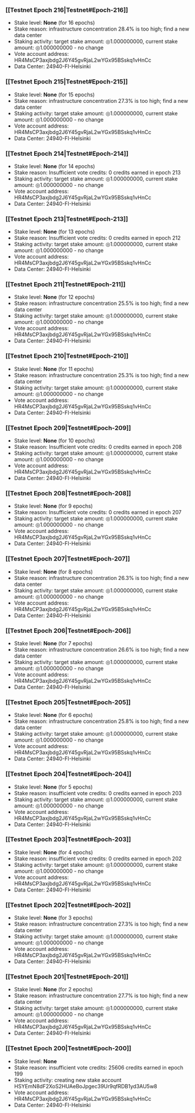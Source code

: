### [[Testnet Epoch 216|Testnet#Epoch-216]]
* Stake level: **None** (for 16 epochs)
* Stake reason: infrastructure concentration 28.4% is too high; find a new data center
* Staking activity: target stake amount: ◎1.000000000, current stake amount: ◎1.000000000 - no change
* Vote account address: HR4MsCP3axjbdg2J6Y45gvRjaL2wYGx95BSskq1vHnCc
* Data Center: 24940-FI-Helsinki
### [[Testnet Epoch 215|Testnet#Epoch-215]]
* Stake level: **None** (for 15 epochs)
* Stake reason: infrastructure concentration 27.3% is too high; find a new data center
* Staking activity: target stake amount: ◎1.000000000, current stake amount: ◎1.000000000 - no change
* Vote account address: HR4MsCP3axjbdg2J6Y45gvRjaL2wYGx95BSskq1vHnCc
* Data Center: 24940-FI-Helsinki
### [[Testnet Epoch 214|Testnet#Epoch-214]]
* Stake level: **None** (for 14 epochs)
* Stake reason: Insufficient vote credits: 0 credits earned in epoch 213
* Staking activity: target stake amount: ◎1.000000000, current stake amount: ◎1.000000000 - no change
* Vote account address: HR4MsCP3axjbdg2J6Y45gvRjaL2wYGx95BSskq1vHnCc
* Data Center: 24940-FI-Helsinki
### [[Testnet Epoch 213|Testnet#Epoch-213]]
* Stake level: **None** (for 13 epochs)
* Stake reason: Insufficient vote credits: 0 credits earned in epoch 212
* Staking activity: target stake amount: ◎1.000000000, current stake amount: ◎1.000000000 - no change
* Vote account address: HR4MsCP3axjbdg2J6Y45gvRjaL2wYGx95BSskq1vHnCc
* Data Center: 24940-FI-Helsinki
### [[Testnet Epoch 211|Testnet#Epoch-211]]
* Stake level: **None** (for 12 epochs)
* Stake reason: infrastructure concentration 25.5% is too high; find a new data center
* Staking activity: target stake amount: ◎1.000000000, current stake amount: ◎1.000000000 - no change
* Vote account address: HR4MsCP3axjbdg2J6Y45gvRjaL2wYGx95BSskq1vHnCc
* Data Center: 24940-FI-Helsinki
### [[Testnet Epoch 210|Testnet#Epoch-210]]
* Stake level: **None** (for 11 epochs)
* Stake reason: infrastructure concentration 25.3% is too high; find a new data center
* Staking activity: target stake amount: ◎1.000000000, current stake amount: ◎1.000000000 - no change
* Vote account address: HR4MsCP3axjbdg2J6Y45gvRjaL2wYGx95BSskq1vHnCc
* Data Center: 24940-FI-Helsinki
### [[Testnet Epoch 209|Testnet#Epoch-209]]
* Stake level: **None** (for 10 epochs)
* Stake reason: Insufficient vote credits: 0 credits earned in epoch 208
* Staking activity: target stake amount: ◎1.000000000, current stake amount: ◎1.000000000 - no change
* Vote account address: HR4MsCP3axjbdg2J6Y45gvRjaL2wYGx95BSskq1vHnCc
* Data Center: 24940-FI-Helsinki
### [[Testnet Epoch 208|Testnet#Epoch-208]]
* Stake level: **None** (for 9 epochs)
* Stake reason: Insufficient vote credits: 0 credits earned in epoch 207
* Staking activity: target stake amount: ◎1.000000000, current stake amount: ◎1.000000000 - no change
* Vote account address: HR4MsCP3axjbdg2J6Y45gvRjaL2wYGx95BSskq1vHnCc
* Data Center: 24940-FI-Helsinki
### [[Testnet Epoch 207|Testnet#Epoch-207]]
* Stake level: **None** (for 8 epochs)
* Stake reason: infrastructure concentration 26.3% is too high; find a new data center
* Staking activity: target stake amount: ◎1.000000000, current stake amount: ◎1.000000000 - no change
* Vote account address: HR4MsCP3axjbdg2J6Y45gvRjaL2wYGx95BSskq1vHnCc
* Data Center: 24940-FI-Helsinki
### [[Testnet Epoch 206|Testnet#Epoch-206]]
* Stake level: **None** (for 7 epochs)
* Stake reason: infrastructure concentration 26.6% is too high; find a new data center
* Staking activity: target stake amount: ◎1.000000000, current stake amount: ◎1.000000000 - no change
* Vote account address: HR4MsCP3axjbdg2J6Y45gvRjaL2wYGx95BSskq1vHnCc
* Data Center: 24940-FI-Helsinki
### [[Testnet Epoch 205|Testnet#Epoch-205]]
* Stake level: **None** (for 6 epochs)
* Stake reason: infrastructure concentration 25.8% is too high; find a new data center
* Staking activity: target stake amount: ◎1.000000000, current stake amount: ◎1.000000000 - no change
* Vote account address: HR4MsCP3axjbdg2J6Y45gvRjaL2wYGx95BSskq1vHnCc
* Data Center: 24940-FI-Helsinki
### [[Testnet Epoch 204|Testnet#Epoch-204]]
* Stake level: **None** (for 5 epochs)
* Stake reason: insufficient vote credits: 0 credits earned in epoch 203
* Staking activity: target stake amount: ◎1.000000000, current stake amount: ◎1.000000000 - no change
* Vote account address: HR4MsCP3axjbdg2J6Y45gvRjaL2wYGx95BSskq1vHnCc
* Data Center: 24940-FI-Helsinki
### [[Testnet Epoch 203|Testnet#Epoch-203]]
* Stake level: **None** (for 4 epochs)
* Stake reason: insufficient vote credits: 0 credits earned in epoch 202
* Staking activity: target stake amount: ◎1.000000000, current stake amount: ◎1.000000000 - no change
* Vote account address: HR4MsCP3axjbdg2J6Y45gvRjaL2wYGx95BSskq1vHnCc
* Data Center: 24940-FI-Helsinki
### [[Testnet Epoch 202|Testnet#Epoch-202]]
* Stake level: **None** (for 3 epochs)
* Stake reason: infrastructure concentration 27.3% is too high; find a new data center
* Staking activity: target stake amount: ◎1.000000000, current stake amount: ◎1.000000000 - no change
* Vote account address: HR4MsCP3axjbdg2J6Y45gvRjaL2wYGx95BSskq1vHnCc
* Data Center: 24940-FI-Helsinki
### [[Testnet Epoch 201|Testnet#Epoch-201]]
* Stake level: **None** (for 2 epochs)
* Stake reason: infrastructure concentration 27.7% is too high; find a new data center
* Staking activity: target stake amount: ◎1.000000000, current stake amount: ◎1.000000000 - no change
* Vote account address: HR4MsCP3axjbdg2J6Y45gvRjaL2wYGx95BSskq1vHnCc
* Data Center: 24940-FI-Helsinki
### [[Testnet Epoch 200|Testnet#Epoch-200]]
* Stake level: **None**
* Stake reason: insufficient vote credits: 25606 credits earned in epoch 199
* Staking activity: creating new stake account HSYEmN8dF2XoS2HUAeBoJpgec39Ur9qfRDB1yd3AU5w8
* Vote account address: HR4MsCP3axjbdg2J6Y45gvRjaL2wYGx95BSskq1vHnCc
* Data Center: 24940-FI-Helsinki